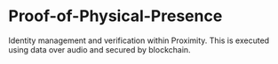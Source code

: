 # Proof-of-Physical-Presence
Identity management and verification within Proximity. This is executed using data over audio and secured by blockchain.
